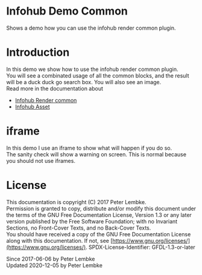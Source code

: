 # Infohub Demo Common

Shows a demo how you can use the infohub render common plugin.

# Introduction

In this demo we show how to use the infohub render common plugin.  
You will see a combinated usage of all the common blocks, and the result will be a duck duck go search box. You will
also see an image.  
Read more in the documentation about

- [Infohub Render common](plugin,infohub_render_common)
- [Infohub Asset](plugin,infohub_asset)

# iframe

In this demo I use an iframe to show what will happen if you do so.  
The sanity check will show a warning on screen. This is normal because you should not use iframes.

# License

This documentation is copyright (C) 2017 Peter Lembke.  
Permission is granted to copy, distribute and/or modify this document under the terms of the GNU Free Documentation
License, Version 1.3 or any later version published by the Free Software Foundation; with no Invariant Sections, no
Front-Cover Texts, and no Back-Cover Texts.  
You should have received a copy of the GNU Free Documentation License along with this documentation. If not,
see [https://www.gnu.org/licenses/](https://www.gnu.org/licenses/). SPDX-License-Identifier: GFDL-1.3-or-later

Since 2017-06-06 by Peter Lembke  
Updated 2020-12-05 by Peter Lembke  
